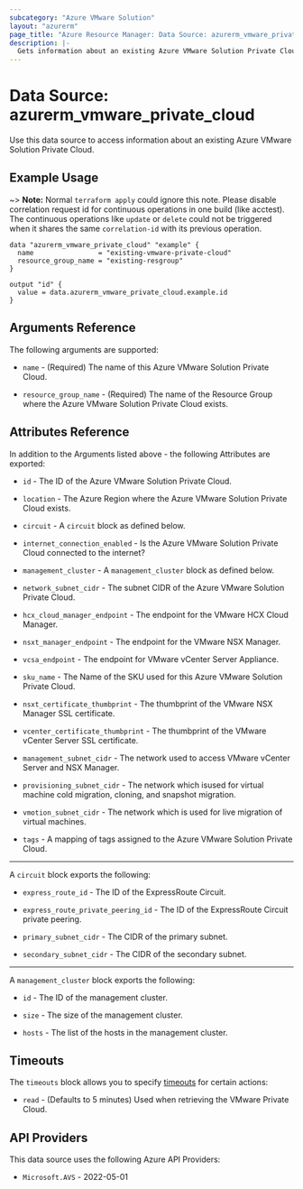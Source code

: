 ```yaml
---
subcategory: "Azure VMware Solution"
layout: "azurerm"
page_title: "Azure Resource Manager: Data Source: azurerm_vmware_private_cloud"
description: |-
  Gets information about an existing Azure VMware Solution Private Cloud.
---
```


# Data Source: azurerm_vmware_private_cloud

Use this data source to access information about an existing Azure VMware Solution Private Cloud.

## Example Usage

~> **Note:** Normal `terraform apply` could ignore this note. Please disable correlation request id for continuous operations in one build (like acctest). The continuous operations like `update` or `delete` could not be triggered when it shares the same `correlation-id` with its previous operation.

```hcl
data "azurerm_vmware_private_cloud" "example" {
  name                = "existing-vmware-private-cloud"
  resource_group_name = "existing-resgroup"
}

output "id" {
  value = data.azurerm_vmware_private_cloud.example.id
}
```

## Arguments Reference

The following arguments are supported:

* `name` - (Required) The name of this Azure VMware Solution Private Cloud.

* `resource_group_name` - (Required) The name of the Resource Group where the Azure VMware Solution Private Cloud exists.

## Attributes Reference

In addition to the Arguments listed above - the following Attributes are exported:

* `id` - The ID of the Azure VMware Solution Private Cloud.

* `location` - The Azure Region where the Azure VMware Solution Private Cloud exists.

* `circuit` - A `circuit` block as defined below.

* `internet_connection_enabled` - Is the Azure VMware Solution Private Cloud connected to the internet?

* `management_cluster` - A `management_cluster` block as defined below.

* `network_subnet_cidr` - The subnet CIDR of the Azure VMware Solution Private Cloud.

* `hcx_cloud_manager_endpoint` - The endpoint for the VMware HCX Cloud Manager.

* `nsxt_manager_endpoint` - The endpoint for the VMware NSX Manager.

* `vcsa_endpoint` - The endpoint for VMware vCenter Server Appliance.

* `sku_name` - The Name of the SKU used for this Azure VMware Solution Private Cloud.

* `nsxt_certificate_thumbprint` - The thumbprint of the VMware NSX Manager SSL certificate.

* `vcenter_certificate_thumbprint` - The thumbprint of the VMware vCenter Server SSL certificate.

* `management_subnet_cidr` - The network used to access VMware vCenter Server and NSX Manager.

* `provisioning_subnet_cidr` - The network which isused for virtual machine cold migration, cloning, and snapshot migration.

* `vmotion_subnet_cidr` - The network which is used for live migration of virtual machines.

* `tags` - A mapping of tags assigned to the Azure VMware Solution Private Cloud.

---

A `circuit` block exports the following:

* `express_route_id` - The ID of the ExpressRoute Circuit.

* `express_route_private_peering_id` - The ID of the ExpressRoute Circuit private peering.

* `primary_subnet_cidr` - The CIDR of the primary subnet.

* `secondary_subnet_cidr` - The CIDR of the secondary subnet.

---

A `management_cluster` block exports the following:

* `id` - The ID of the management cluster.

* `size` - The size of the management cluster.

* `hosts` - The list of the hosts in the management cluster.

## Timeouts

The `timeouts` block allows you to specify [timeouts](https://developer.hashicorp.com/terraform/language/resources/configure#define-operation-timeouts) for certain actions:

* `read` - (Defaults to 5 minutes) Used when retrieving the VMware Private Cloud.

## API Providers
<!-- This section is generated, changes will be overwritten -->
This data source uses the following Azure API Providers:

* `Microsoft.AVS` - 2022-05-01
